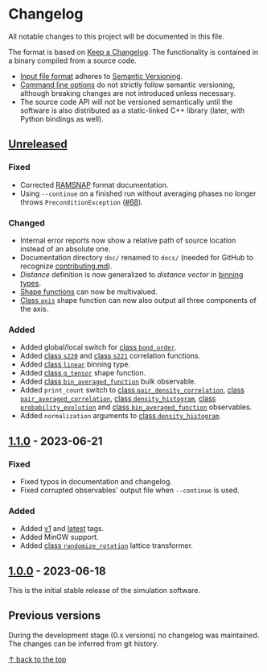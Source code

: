 # Changelog

All notable changes to this project will be documented in this file.

The format is based on [Keep a Changelog](https://keepachangelog.com/en/1.0.0/).
The functionality is contained in a binary compiled from a source code.
* [Input file format](docs/input-file.md) adheres to [Semantic Versioning](https://semver.org/spec/v2.0.0.html).
* [Command line options](docs/operation-modes.md) do not strictly follow semantic versioning, although breaking changes
  are not introduced unless necessary.
* The source code API will not be versioned semantically until the software is also distributed as a static-linked C++
library (later, with Python bindings as well).


## [Unreleased]

### Fixed

* Corrected [RAMSNAP](docs/output-formats.md#class-ramsnap) format documentation.
* Using `--continue` on a finished run without averaging phases no longer throws `PreconditionException`
  ([#68](https://github.com/PKua007/rampack/issues/68)).

### Changed

* Internal error reports now show a relative path of source location instead of an absolute one.
* Documentation directory `doc/` renamed to `docs/` (needed for GitHub to recognize
  [contributing.md](docs/contributing.md)).
* *Distance* definition is now generalized to *distance vector* in [binning types](docs/observables.md#binning-types).
* [Shape functions](docs/observables.md#shape-functions) can now be multivalued.
* [Class `axis`](docs/observables.md#class-axis) shape function can now also output all three components of the axis.

### Added

* Added global/local switch for [class `bond_order`](docs/observables.md#class-bond_order).
* Added [class `s220`](docs/observables.md#class-s220) and [class `s221`](docs/observables.md#class-s221) correlation functions.
* Added [class `linear`](docs/observables.md#class-linear) binning type.
* Added [class `q_tensor`](docs/observables.md#class-q_tensor) shape function.
* Added [class `bin_averaged_function`](docs/observables.md#class-bin_averaged_function) bulk observable.
* Added `print_count` switch to [class `pair_density_correlation`](#class-pair_density_correlation), [class `pair_averaged_correlation`](#class-pair_averaged_correlation),
  [class `density_histogram`](#class-density_histogram), [class `probability_evolution`](#class-probability_evolution) and
  [class `bin_averaged_function`](#class-bin_averaged_function) observables.
* Added `normalization` arguments to [class `density_histogram`](#class-density_histogram).


## [1.1.0] - 2023-06-21

### Fixed

* Fixed typos in documentation and changelog.
* Fixed corrupted observables' output file when `--continue` is used.

### Added

* Added [v1] and [latest] tags.
* Added MinGW support.
* Added [class `randomize_rotation`](docs/initial-arrangement.md#class-randomize_rotation) lattice transformer.


## [1.0.0] - 2023-06-18

This is the initial stable release of the simulation software.


## Previous versions

During the development stage (0.x versions) no changelog was maintained. The changes can be inferred from git history.

[Unreleased]: https://github.com/PKua007/rampack/compare/latest..dev-minor
[latest]: https://github.com/PKua007/rampack/releases/tag/latest
[v1]: https://github.com/PKua007/rampack/releases/tag/v1
[1.1.0]: https://github.com/PKua007/rampack/releases/tag/v1.0.0
[1.0.0]: https://github.com/PKua007/rampack/releases/tag/v1.0.0


[&uarr; back to the top](#changelog)
